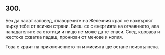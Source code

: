 ## 300.

Без да чакат заповед, главорезите на Железния крал се нахвърлят
върху тебе от всички страни. Биеш се с енергията на отчаянието, ала
нападателите са стотици и нищо не може да те спаси. След кървава и
жестока схватка падаш, пронизан от мечове и копия. 

Това е краят на приключението ти и мисията ще остане неизпълнена.
